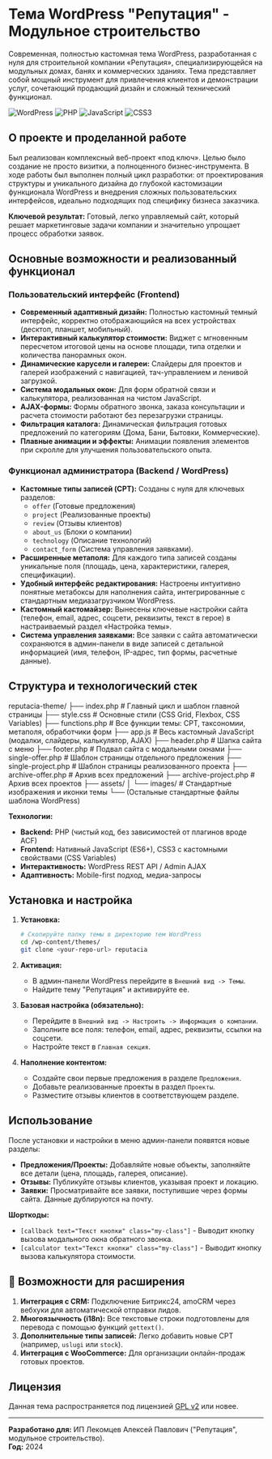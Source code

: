 # Тема WordPress "Репутация" - Модульное строительство

Современная, полностью кастомная тема WordPress, разработанная с нуля для строительной компании «Репутация», специализирующейся на модульных домах, банях и коммерческих зданиях. Тема представляет собой мощный инструмент для привлечения клиентов и демонстрации услуг, сочетающий продающий дизайн и сложный технический функционал.

![WordPress](https://img.shields.io/badge/WordPress-Custom%20Theme-%2321759b?style=for-the-badge&logo=wordpress)
![PHP](https://img.shields.io/badge/PHP-8.0%2B-777BB4?style=for-the-badge&logo=php)
![JavaScript](https://img.shields.io/badge/JavaScript-ES6%2B-F7DF1E?style=for-the-badge&logo=javascript)
![CSS3](https://img.shields.io/badge/CSS3-Modern-1572B6?style=for-the-badge&logo=css3)

## О проекте и проделанной работе

Был реализован комплексный веб-проект «под ключ». Целью было создание не просто визитки, а полноценного бизнес-инструмента. В ходе работы был выполнен полный цикл разработки: от проектирования структуры и уникального дизайна до глубокой кастомизации функционала WordPress и внедрения сложных пользовательских интерфейсов, идеально подходящих под специфику бизнеса заказчика.

**Ключевой результат:** Готовый, легко управляемый сайт, который решает маркетинговые задачи компании и значительно упрощает процесс обработки заявок.

## Основные возможности и реализованный функционал

### Пользовательский интерфейс (Frontend)
*   **Современный адаптивный дизайн:** Полностью кастомный темный интерфейс, корректно отображающийся на всех устройствах (десктоп, планшет, мобильный).
*   **Интерактивный калькулятор стоимости:** Виджет с мгновенным пересчетом итоговой цены на основе площади, типа отделки и количества панорамных окон.
*   **Динамические карусели и галереи:** Слайдеры для проектов и галерей изображений с навигацией, тач-управлением и ленивой загрузкой.
*   **Система модальных окон:** Для форм обратной связи и калькулятора, реализованная на чистом JavaScript.
*   **AJAX-формы:** Формы обратного звонка, заказа консультации и расчета стоимости работают без перезагрузки страницы.
*   **Фильтрация каталога:** Динамическая фильтрация готовых предложений по категориям (Дома, Бани, Бытовки, Коммерческие).
*   **Плавные анимации и эффекты:** Анимации появления элементов при скролле для улучшения пользовательского опыта.

### Функционал администратора (Backend / WordPress)
*   **Кастомные типы записей (CPT):** Созданы с нуля для ключевых разделов:
    *   `offer` (Готовые предложения)
    *   `project` (Реализованные проекты)
    *   `review` (Отзывы клиентов)
    *   `about_us` (Блоки о компании)
    *   `technology` (Описание технологий)
    *   `contact_form` (Система управления заявками).
*   **Расширенные метаполя:** Для каждого типа записей созданы уникальные поля (площадь, цена, характеристики, галерея, спецификации).
*   **Удобный интерфейс редактирования:** Настроены интуитивно понятные метабоксы для наполнения сайта, интегрированные с стандартным медиазагрузчиком WordPress.
*   **Кастомный кастомайзер:** Вынесены ключевые настройки сайта (телефон, email, адрес, соцсети, реквизиты, текст в герое) в настраиваемый раздел «Настройка темы».
*   **Система управления заявками:** Все заявки с сайта автоматически сохраняются в админ-панели в виде записей с детальной информацией (имя, телефон, IP-адрес, тип формы, расчетные данные).

## Структура и технологический стек

reputacia-theme/
├── index.php # Главный цикл и шаблон главной страницы
├── style.css # Основные стили (CSS Grid, Flexbox, CSS Variables)
├── functions.php # Все функции темы: CPT, таксономии, метаполя, обработчики форм
├── app.js # Весь кастомный JavaScript (модалки, слайдеры, калькулятор, AJAX)
├── header.php # Шапка сайта с меню
├── footer.php # Подвал сайта с модальными окнами
├── single-offer.php # Шаблон страницы отдельного предложения
├── single-project.php # Шаблон страницы реализованного проекта
├── archive-offer.php # Архив всех предложений
├── archive-project.php # Архив всех проектов
├── assets/
│ └── images/ # Стандартные изображения и иконки темы
└── (Остальные стандартные файлы шаблона WordPress)


**Технологии:**
*   **Backend:** PHP (чистый код, без зависимостей от плагинов вроде ACF)
*   **Frontend:** Нативный JavaScript (ES6+), CSS3 с кастомными свойствами (CSS Variables)
*   **Интерактивность:** WordPress REST API / Admin AJAX
*   **Адаптивность:** Mobile-first подход, медиа-запросы

## Установка и настройка

1.  **Установка:**
    ```bash
    # Скопируйте папку темы в директорию тем WordPress
    cd /wp-content/themes/
    git clone <your-repo-url> reputacia
    ```
2.  **Активация:**
    *   В админ-панели WordPress перейдите в `Внешний вид -> Темы`.
    *   Найдите тему "Репутация" и активируйте ее.

3.  **Базовая настройка (обязательно):**
    *   Перейдите в `Внешний вид -> Настроить -> Информация о компании`.
    *   Заполните все поля: телефон, email, адрес, реквизиты, ссылки на соцсети.
    *   Настройте текст в `Главная секция`.

4.  **Наполнение контентом:**
    *   Создайте свои первые предложения в разделе `Предложения`.
    *   Добавьте реализованные проекты в раздел `Проекты`.
    *   Разместите отзывы клиентов в соответствующем разделе.

## Использование

После установки и настройки в меню админ-панели появятся новые разделы:

*   **Предложения/Проекты:** Добавляйте новые объекты, заполняйте все детали (цена, площадь, галерея, описание).
*   **Отзывы:** Публикуйте отзывы клиентов, указывая проект и локацию.
*   **Заявки:** Просматривайте все заявки, поступившие через формы сайта. Данные дублируются на почту.

**Шорткоды:**
*   `[callback text="Текст кнопки" class="my-class"]` - Выводит кнопку вызова модального окна обратного звонка.
*   `[calculator text="Текст кнопки" class="my-class"]` - Выводит кнопку вызова калькулятора стоимости.

## 🔮 Возможности для расширения

1.  **Интеграция с CRM:** Подключение Битрикс24, amoCRM через вебхуки для автоматической отправки лидов.
2.  **Многоязычность (i18n):** Все текстовые строки подготовлены для перевода с помощью функций `gettext()`.
3.  **Дополнительные типы записей:** Легко добавить новые CPT (например, `uslugi` или `stock`).
4.  **Интеграция с WooCommerce:** Для организации онлайн-продаж готовых проектов.

## Лицензия

Данная тема распространяется под лицензией [GPL v2](https://www.gnu.org/licenses/gpl-2.0.html) или новее.

---

**Разработано для:** ИП Лекомцев Алексей Павлович ("Репутация", модульное строительство).  
**Год:** 2024